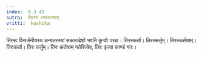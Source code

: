 ```yaml
---
index:  8.3.42
sutra:  तिरसो ऽन्यतरस्याम्
vritti:  kashika 
---
```


तिरसः विसर्जनीयस्य अन्यतरस्यां सकारादेशो भवति कुप्वोः परतः। तिरस्कर्ता। तिरस्कर्तृम्। तिरस्कर्तव्यम्। तिरःकर्ता। तिरः कर्तुम्। तिरः कर्तव्यम् गतेरित्येव, तिरः कृत्वा काण्डं गतः।

